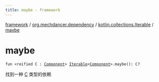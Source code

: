 ```yaml
---
title: maybe - framework
---
```


[framework](../../index.html) / [org.mechdancer.dependency](../index.html) / [kotlin.collections.Iterable](index.html) / [maybe](./maybe.html)

# maybe

`fun <reified C : `[`Component`](../-component/index.html)`> `[`Iterable`](https://kotlinlang.org/api/latest/jvm/stdlib/kotlin.collections/-iterable/index.html)`<`[`Component`](../-component/index.html)`>.maybe(): C?`

找到一种 [C](maybe.html#C) 类型的依赖

